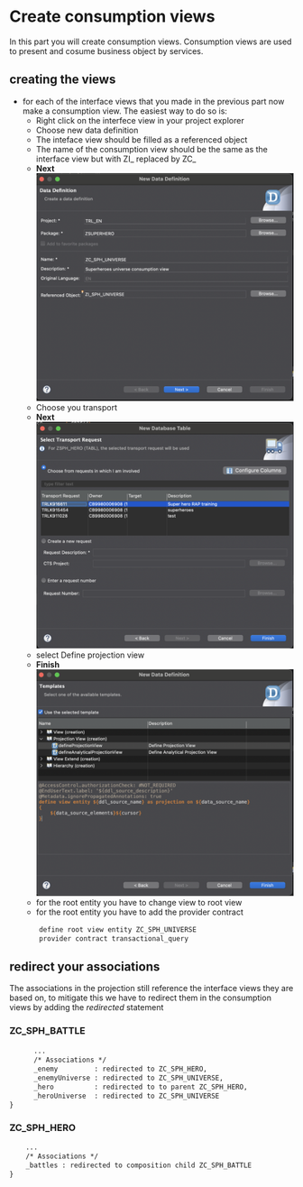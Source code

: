 # Create consumption views 
In this part you will create consumption views. Consumption views are used to present and cosume business object by services. 

## creating the views
- for each of the interface views that you made in the previous part now make a consumption view. The easiest way to do so is:
    - Right click on the interfece view in your project explorer
    - Choose new data definition
    - The inteface view should be filled as a referenced object 
    - The name of the consumption view should be the same as the interface view but with ZI_ replaced by ZC_
    - **Next**
    ![alt text](images/new-consumption-view.png)
    - Choose you transport 
    - **Next**
    ![alt text](images/select-transport.png)
    - select Define projection view
    - **Finish**
    ![alt text](images/select-projection-view.png)
    - for the root entity you have to change view to root view
    - for the root entity you have to add the provider contract
    ```
        define root view entity ZC_SPH_UNIVERSE
        provider contract transactional_query
    ```


## redirect your associations
The associations in the projection still reference the interface views they are based on, to mitigate this we have to redirect them in the consumption views by adding the *redirected* statement

### ZC_SPH_BATTLE
```
      ...
      /* Associations */
      _enemy         : redirected to ZC_SPH_HERO,
      _enemyUniverse : redirected to ZC_SPH_UNIVERSE,
      _hero          : redirected to to parent ZC_SPH_HERO,
      _heroUniverse  : redirected to ZC_SPH_UNIVERSE
}
```

### ZC_SPH_HERO
```
    ...
    /* Associations */
    _battles : redirected to composition child ZC_SPH_BATTLE
}
```

